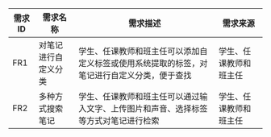 | 需求ID | 需求名称 | 需求描述 | 需求来源 |
| -- | -- | -- | -- |
| FR1 | 对笔记进行自定义分类 | 学生、任课教师和班主任可以添加自定义标签或使用系统提取的标签，对笔记进行自定义分类，便于查找 | 学生、任课教师和班主任 |
| FR2 | 多种方式搜索笔记 | 学生、任课教师和班主任可以通过输入文字、上传图片和声音、选择标签等方式对笔记进行检索 | 学生、任课教师和班主任 |